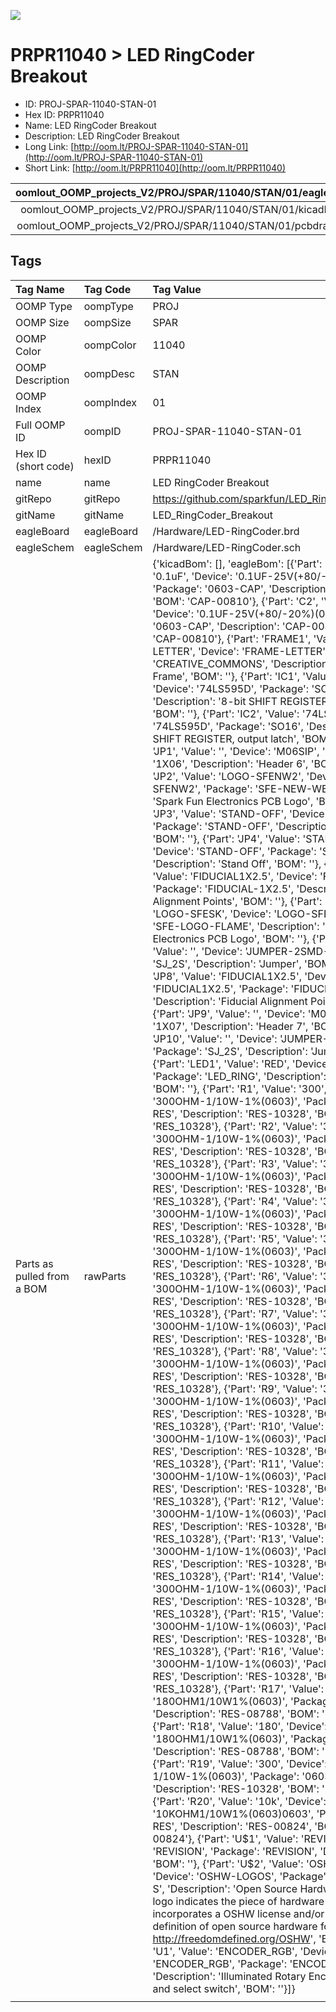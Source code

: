 


  
![][im]
# PRPR11040 > LED RingCoder Breakout

- ID: PROJ-SPAR-11040-STAN-01
- Hex ID: PRPR11040
- Name: LED RingCoder Breakout
- Description: LED RingCoder Breakout
- Long Link: [http://oom.lt/PROJ-SPAR-11040-STAN-01](http://oom.lt/PROJ-SPAR-11040-STAN-01)
- Short Link: [http://oom.lt/PRPR11040](http://oom.lt/PRPR11040)
  

|oomlout_OOMP_projects_V2/PROJ/SPAR/11040/STAN/01/eagleImage.png|oomlout_OOMP_projects_V2/PROJ/SPAR/11040/STAN/01/eagleSchemImage.png|oomlout_OOMP_projects_V2/PROJ/SPAR/11040/STAN/01/kicadPcb3dFront.png|oomlout_OOMP_projects_V2/PROJ/SPAR/11040/STAN/01/kicadPcb3dBack.png|
| :---: | :---: | :---: | :---: |
|oomlout_OOMP_projects_V2/PROJ/SPAR/11040/STAN/01/kicadPcb3d.png|oomlout_OOMP_projects_V2/PROJ/SPAR/11040/STAN/01/bomBack.png|oomlout_OOMP_projects_V2/PROJ/SPAR/11040/STAN/01/bomFront.png|oomlout_OOMP_projects_V2/PROJ/SPAR/11040/STAN/01/pcbdraw.svg|
|oomlout_OOMP_projects_V2/PROJ/SPAR/11040/STAN/01/pcbdrawBack.svg||||

## Tags
  

|Tag Name|Tag Code|Tag Value|
| :--- | :--- | :--- |
|OOMP Type|oompType|PROJ|
|OOMP Size|oompSize|SPAR|
|OOMP Color|oompColor|11040|
|OOMP Description|oompDesc|STAN|
|OOMP Index|oompIndex|01|
|Full OOMP ID|oompID|PROJ-SPAR-11040-STAN-01|
|Hex ID (short code)|hexID|PRPR11040|
|name|name|LED RingCoder Breakout|
|gitRepo|gitRepo|https://github.com/sparkfun/LED_RingCoder_Breakout|
|gitName|gitName|LED_RingCoder_Breakout|
|eagleBoard|eagleBoard|/Hardware/LED-RingCoder.brd|
|eagleSchem|eagleSchem|/Hardware/LED-RingCoder.sch|
|Parts as pulled from a BOM|rawParts|{'kicadBom': [], 'eagleBom': [{'Part': 'C1', 'Value': '0.1uF', 'Device': '0.1UF-25V(+80/-20%)(0603)', 'Package': '0603-CAP', 'Description': 'CAP-00810', 'BOM': 'CAP-00810'}, {'Part': 'C2', 'Value': '0.1uF', 'Device': '0.1UF-25V(+80/-20%)(0603)', 'Package': '0603-CAP', 'Description': 'CAP-00810', 'BOM': 'CAP-00810'}, {'Part': 'FRAME1', 'Value': 'FRAME-LETTER', 'Device': 'FRAME-LETTER', 'Package': 'CREATIVE_COMMONS', 'Description': 'Schematic Frame', 'BOM': ''}, {'Part': 'IC1', 'Value': '74LS595D', 'Device': '74LS595D', 'Package': 'SO16', 'Description': '8-bit SHIFT REGISTER, output latch', 'BOM': ''}, {'Part': 'IC2', 'Value': '74LS595D', 'Device': '74LS595D', 'Package': 'SO16', 'Description': '8-bit SHIFT REGISTER, output latch', 'BOM': ''}, {'Part': 'JP1', 'Value': '', 'Device': 'M06SIP', 'Package': '1X06', 'Description': 'Header 6', 'BOM': ''}, {'Part': 'JP2', 'Value': 'LOGO-SFENW2', 'Device': 'LOGO-SFENW2', 'Package': 'SFE-NEW-WEB', 'Description': 'Spark Fun Electronics PCB Logo', 'BOM': ''}, {'Part': 'JP3', 'Value': 'STAND-OFF', 'Device': 'STAND-OFF', 'Package': 'STAND-OFF', 'Description': 'Stand Off', 'BOM': ''}, {'Part': 'JP4', 'Value': 'STAND-OFF', 'Device': 'STAND-OFF', 'Package': 'STAND-OFF', 'Description': 'Stand Off', 'BOM': ''}, {'Part': 'JP5', 'Value': 'FIDUCIAL1X2.5', 'Device': 'FIDUCIAL1X2.5', 'Package': 'FIDUCIAL-1X2.5', 'Description': 'Fiducial Alignment Points', 'BOM': ''}, {'Part': 'JP6', 'Value': 'LOGO-SFESK', 'Device': 'LOGO-SFESK', 'Package': 'SFE-LOGO-FLAME', 'Description': 'Spark Fun Electronics PCB Logo', 'BOM': ''}, {'Part': 'JP7', 'Value': '', 'Device': 'JUMPER-2SMD-NC', 'Package': 'SJ_2S', 'Description': 'Jumper', 'BOM': ''}, {'Part': 'JP8', 'Value': 'FIDUCIAL1X2.5', 'Device': 'FIDUCIAL1X2.5', 'Package': 'FIDUCIAL-1X2.5', 'Description': 'Fiducial Alignment Points', 'BOM': ''}, {'Part': 'JP9', 'Value': '', 'Device': 'M07', 'Package': '1X07', 'Description': 'Header 7', 'BOM': ''}, {'Part': 'JP10', 'Value': '', 'Device': 'JUMPER-2SMD-NC', 'Package': 'SJ_2S', 'Description': 'Jumper', 'BOM': ''}, {'Part': 'LED1', 'Value': 'RED', 'Device': 'LED_RING', 'Package': 'LED_RING', 'Description': '16 LED Ring', 'BOM': ''}, {'Part': 'R1', 'Value': '300', 'Device': '300OHM-1/10W-1%(0603)', 'Package': '0603-RES', 'Description': 'RES-10328', 'BOM': 'RES_10328'}, {'Part': 'R2', 'Value': '300', 'Device': '300OHM-1/10W-1%(0603)', 'Package': '0603-RES', 'Description': 'RES-10328', 'BOM': 'RES_10328'}, {'Part': 'R3', 'Value': '300', 'Device': '300OHM-1/10W-1%(0603)', 'Package': '0603-RES', 'Description': 'RES-10328', 'BOM': 'RES_10328'}, {'Part': 'R4', 'Value': '300', 'Device': '300OHM-1/10W-1%(0603)', 'Package': '0603-RES', 'Description': 'RES-10328', 'BOM': 'RES_10328'}, {'Part': 'R5', 'Value': '300', 'Device': '300OHM-1/10W-1%(0603)', 'Package': '0603-RES', 'Description': 'RES-10328', 'BOM': 'RES_10328'}, {'Part': 'R6', 'Value': '300', 'Device': '300OHM-1/10W-1%(0603)', 'Package': '0603-RES', 'Description': 'RES-10328', 'BOM': 'RES_10328'}, {'Part': 'R7', 'Value': '300', 'Device': '300OHM-1/10W-1%(0603)', 'Package': '0603-RES', 'Description': 'RES-10328', 'BOM': 'RES_10328'}, {'Part': 'R8', 'Value': '300', 'Device': '300OHM-1/10W-1%(0603)', 'Package': '0603-RES', 'Description': 'RES-10328', 'BOM': 'RES_10328'}, {'Part': 'R9', 'Value': '300', 'Device': '300OHM-1/10W-1%(0603)', 'Package': '0603-RES', 'Description': 'RES-10328', 'BOM': 'RES_10328'}, {'Part': 'R10', 'Value': '300', 'Device': '300OHM-1/10W-1%(0603)', 'Package': '0603-RES', 'Description': 'RES-10328', 'BOM': 'RES_10328'}, {'Part': 'R11', 'Value': '300', 'Device': '300OHM-1/10W-1%(0603)', 'Package': '0603-RES', 'Description': 'RES-10328', 'BOM': 'RES_10328'}, {'Part': 'R12', 'Value': '300', 'Device': '300OHM-1/10W-1%(0603)', 'Package': '0603-RES', 'Description': 'RES-10328', 'BOM': 'RES_10328'}, {'Part': 'R13', 'Value': '300', 'Device': '300OHM-1/10W-1%(0603)', 'Package': '0603-RES', 'Description': 'RES-10328', 'BOM': 'RES_10328'}, {'Part': 'R14', 'Value': '300', 'Device': '300OHM-1/10W-1%(0603)', 'Package': '0603-RES', 'Description': 'RES-10328', 'BOM': 'RES_10328'}, {'Part': 'R15', 'Value': '300', 'Device': '300OHM-1/10W-1%(0603)', 'Package': '0603-RES', 'Description': 'RES-10328', 'BOM': 'RES_10328'}, {'Part': 'R16', 'Value': '300', 'Device': '300OHM-1/10W-1%(0603)', 'Package': '0603-RES', 'Description': 'RES-10328', 'BOM': 'RES_10328'}, {'Part': 'R17', 'Value': '180', 'Device': '180OHM1/10W1%(0603)', 'Package': '0603-RES', 'Description': 'RES-08788', 'BOM': 'RES-08788'}, {'Part': 'R18', 'Value': '180', 'Device': '180OHM1/10W1%(0603)', 'Package': '0603-RES', 'Description': 'RES-08788', 'BOM': 'RES-08788'}, {'Part': 'R19', 'Value': '300', 'Device': '300OHM-1/10W-1%(0603)', 'Package': '0603-RES', 'Description': 'RES-10328', 'BOM': 'RES_10328'}, {'Part': 'R20', 'Value': '10k', 'Device': '10KOHM1/10W1%(0603)0603', 'Package': '0603-RES', 'Description': 'RES-00824', 'BOM': 'RES-00824'}, {'Part': 'U$1', 'Value': 'REVISION', 'Device': 'REVISION', 'Package': 'REVISION', 'Description': '', 'BOM': ''}, {'Part': 'U$2', 'Value': 'OSHW-LOGOS', 'Device': 'OSHW-LOGOS', 'Package': 'OSHW-LOGO-S', 'Description': 'Open Source Hardware Logo This logo indicates the piece of hardware it is found on incorporates a OSHW license and/or adheres to the definition of open source hardware found here: http://freedomdefined.org/OSHW', 'BOM': ''}, {'Part': 'U1', 'Value': 'ENCODER_RGB', 'Device': 'ENCODER_RGB', 'Package': 'ENCODER_LED_RGB', 'Description': 'Illuminated Rotary Encoder w/ RGB LED and select switch', 'BOM': ''}]}|
||||



[im]: PROJ/SPAR/11040/STAN/01/kicadPcb3d_450.png
